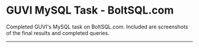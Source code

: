 # GUVI MySQL Task - BoltSQL.com

Completed GUVI's MySQL task on BoltSQL.com. Included are screenshots of the final results and completed queries.

---
